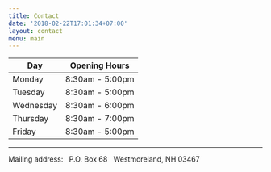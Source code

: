 ```yaml
---
title: Contact
date: '2018-02-22T17:01:34+07:00'
layout: contact
menu: main
---
```

| Day       | Opening Hours   |
| --------- | --------------- |
| Monday    | 8:30am - 5:00pm |
| Tuesday   | 8:30am - 5:00pm |
| Wednesday | 8:30am - 6:00pm |
| Thursday  | 8:30am - 7:00pm |
| Friday    | 8:30am - 5:00pm |

<p></p>
<hr>
Mailing address: &nbsp;
P.O. Box 68 &nbsp;
Westmoreland, NH 03467
